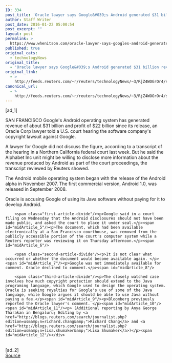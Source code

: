 ```yaml
---
ID: 334
post_title: 'Oracle lawyer says Google&#039;s Android generated $31 billion revenue'
author: Staff Writer
post_date: 2016-01-22 05:00:54
post_excerpt: ""
layout: post
permalink: >
  https://www.whenitson.com/oracle-lawyer-says-googles-android-generated-31-billion-revenue/
published: true
original_cats:
  - technologyNews
original_title:
  - 'Oracle lawyer says Google&#039;s Android generated $31 billion revenue'
original_link:
  - >
    http://feeds.reuters.com/~r/reuters/technologyNews/~3/RjZ4WOGrOr4/story01.htm
canonical_url:
  - >
    http://feeds.reuters.com/~r/reuters/technologyNews/~3/RjZ4WOGrOr4/story01.htm
---
```

 [ad_1]
<br><div id="articleText">
<span id="midArticle_start"/>

<span id="midArticle_0"/><span class="focusParagraph" readability="5"><p><span class="articleLocation">SAN FRANCISCO</span> Google's Android operating system has generated revenue of about $31 billion and profit of $22 billion since its release, an Oracle Corp lawyer told a U.S. court hearing the software company's copyright lawsuit against Google.</p></span><span id="midArticle_1"/><p>A lawyer for Google did not discuss the figure, according to a transcript of the hearing in a Northern California federal court last week. But he said the Alphabet Inc unit might be willing to disclose more information about the revenue produced by Android as part of the court proceedings, the transcript reviewed by Reuters showed.</p><span id="midArticle_2"/><p>The Android mobile operating system began with the release of the Android alpha in November 2007. The first commercial version, Android 1.0, was released in September 2008.</p><span id="midArticle_3"/><p>Oracle is accusing Google of using its Java software without paying for it to develop Android.</p><span id="midArticle_4"/>
        
        <span class="first-article-divide"/><p>Google said in a court filing on Wednesday that the Android disclosures should not have been made public, and asked the court to place it under seal.</p><span id="midArticle_5"/><p>The document, which had been available electronically at a San Francisco courthouse, was removed from the publicly accessible portion of the court's computer system while a Reuters reporter was reviewing it on Thursday afternoon.</p><span id="midArticle_6"/>
        
        <span class="second-article-divide"/><p>It is not clear what occurred or whether the document would become available again. </p><span id="midArticle_7"/><p>Google was not immediately available for comment. Oracle declined to comment.</p><span id="midArticle_8"/>
        
        <span class="third-article-divide"/><p>The closely watched case involves how much copyright protection should extend to the Java programing language, which Google used to design the operating system. Oracle is seeking royalties for Google's use of some of the Java language, while Google argues it should be able to use Java without paying a fee.</p><span id="midArticle_9"/><p>Bloomberg previously reported the Oracle lawyer's comment. </p><span id="midArticle_10"/><span id="midArticle_11"/><p> (Additional reporting by Anya George Tharakan in Bengaluru; Editing by <a href="http://blogs.reuters.com/search/journalist.php?edition=us&amp;n=richard.chang&amp;">Richard Chang</a> and <a href="http://blogs.reuters.com/search/journalist.php?edition=us&amp;n=lisa.shumaker&amp;">Lisa Shumaker</a>)</p><span id="midArticle_12"/></div>
<br>[ad_2]
<br><a href="http://feeds.reuters.com/~r/reuters/technologyNews/~3/RjZ4WOGrOr4/story01.htm">Source </a>